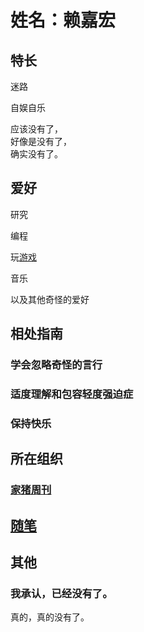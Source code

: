 # 姓名：赖嘉宏

## 特长

迷路

自娱自乐

应该没有了，  
好像是没有了，  
确实没有了。

## 爱好

研究

编程

玩[游戏](ys/)

音乐

以及其他奇怪的爱好

## 相处指南

### 学会忽略奇怪的言行

### 适度理解和包容轻度强迫症

### 保持快乐

## 所在组织

### [家猪周刊](https://www.homepigweekly.cn/)

## [随笔](mie/)

## 其他

### 我承认，已经没有了。

真的，真的没有了。
